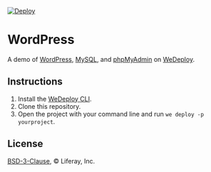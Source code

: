 [![Deploy](https://cdn.wedeploy.com/images/deploy.svg)](https://console.wedeploy.com/deploy?repo=https://github.com/wedeploy-examples/wordpress-example)

# WordPress

A demo of [WordPress](https://hub.docker.com/_/wordpress/), [MySQL](https://hub.docker.com/_/mysql/), and [phpMyAdmin](https://hub.docker.com/r/phpmyadmin/phpmyadmin/) on [WeDeploy](https://wedeploy.com/).

## Instructions

1. Install the [WeDeploy CLI](https://wedeploy.com/docs/intro/using-the-command-line/).
2. Clone this repository.
3. Open the project with your command line and run `we deploy -p yourproject`.

## License

[BSD-3-Clause](./LICENSE.md), © Liferay, Inc.
